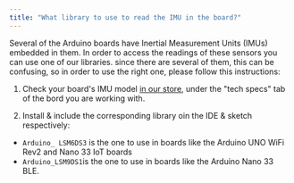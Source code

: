 ```yaml
---
title: "What library to use to read the IMU in the board?"
---
```


Several of the Arduino boards have Inertial Measurement Units (IMUs) embedded in them. In order to access the readings of these sensors you can use one of our libraries. since there are several of them, this can be confusing, so in order to use the right one, please follow this instructions:

1. Check your board's IMU model [in our store](https://store.arduino.cc/), under the "tech specs" tab of the bord you are working with.

2. Install & include the corresponding library oin the IDE & sketch respectively:

* `Arduino_ LSM6DS3` is the one to use in boards like the Arduino UNO WiFi Rev2 and Nano 33 IoT boards
* `Arduino_LSM9DS1`is the one to use in boards like the Arduino Nano 33 BLE.
